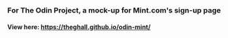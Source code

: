 ### For The Odin Project, a mock-up for Mint.com's sign-up page
#### View here: https://theghall.github.io/odin-mint/

